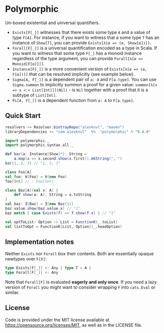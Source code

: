 # Polymorphic
Un-boxed existential and universal quantifiers.

 * `Exists[F[_]]` witnesses that there exists some type `A` and a value of
   type `F[A]`. For instance, if you want to witness that a some type
   `T` has an instance of `Show[T]`, you can provide
   `Exists[λ[α => (α, Show[α])]]`.
 * `Forall[F[_]]` is a universal quantification encoded as a type in Scala.
   If you want to witness that some type `F[_]` has a monoid instance
   regardless of the type argument, you can provide
   `Forall[λ[α => Monoid[F[α]]]]`.
  * `Instance[F[_]]` is a more convenient version of `Exists[λ[α => (α, F[α])]]`
   that can be resolved implicitly (see example below).
  * `Sigma[A, F[_]]` is a dependent pair of `a: A` and `F[a.type]`. You can use
   `Sigma.summon` to implicitly summon a proof for a given value:
   `summon[λ[x => x <:< List[Int]]](Nil)` - is `Nil` together with a proof that
   it is a subtype of `List[Int]`.
  * `Pi[A, F[_]]` is a dependent function from `a: A` to `F[a.type]`.

## Quick Start
```scala
resolvers += Resolver.bintrayRepo("alexknvl", "maven")
libraryDependencies += "com.alexknvl"  %%  "polymorphic" % "0.4.0"
```

```scala
import polymorphic._
import polymorphic.syntax.all._

def bar(a: Instance[Show]*): String =
    a.map(x => x.second.show(x.first)).mkString(", ")
bar(1, 2, 3) // "1, 2, 3"

class Foo[A]
val foo: ∀[Foo] = ∀(new Foo)
foo[Int] // : Foo[Int]

class Baz[A](val x: A) {
    def show(a: A): String = a.toString
}
val baz: ∃[Baz] = ∃(new Baz(1))
baz.value.show(baz.value.x) // "1"
baz match { case Exists(f) => f.show(f.x) } // "1"

val optToList: Option ~> List = FunctionK(_.toList)
val listToOpt = FunctionK[List, Option](_.headOption)
```

## Implementation notes
Neither `Exists` nor `Forall` box their contents. Both are essentially opaque
newtypes over `F[X]`:
```scala
type Exists[F[_]] <: Any { type T = A }
type Forall[F[_]] <: Any
```

Note that `Forall[F]` is evaluated **eagerly and only once**. If you need a lazy
version of `Forall` you might want to consider wrapping `F` into `cats.Eval` or
similar.

## License
Code is provided under the MIT license available at https://opensource.org/licenses/MIT,
as well as in the LICENSE file.

